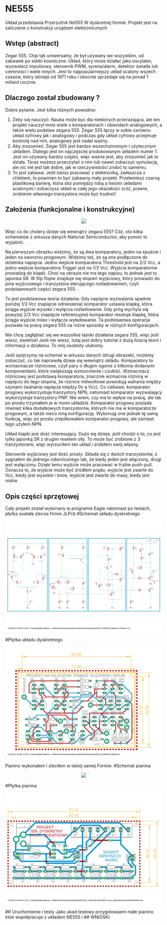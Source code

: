 # NE555
Układ przedstawia Przerzutnik Ne555 W dyskretnej formie. Projekt jest na zaliczenie z konstrukcji urządzeń elektronicznych
## Wstęp (abstract)
Zegar 555. Chip tak uniwersalny, że był używany we wszystkim, od zabawek po statki kosmiczne. Układ, który może działać jako oscylator, wyzwalacz impulsowy, sterownik PWM, syrena/alarm, detektor światła lub ciemności i wiele innych. Jest to najpopularniejszy układ scalony wszech czasów, który istnieje od 1971 roku i obecnie sprzedaje się na ponad 1 miliard rocznie.
## Dlaczego został zbudowany ?
Dobre pytanie.  Jest kilka różnych powodów:
1. Żeby się nauczyć:
Nauka może być dla niektórych przerażająca, ale ten projekt nauczył mnie wiele o komparatorach i obwodach analogowych, a także wielu podstaw zegara 555. Zegar 555 łączy w sobie zarówno układ cyfrowy jak i analogowy i podczas gdy układ cyfrowy przejmuje kontrolę nad nim, analogowy jest nadal ważny.
2. Aby zrozumieć:
Zegar 555 jest bardzo wszechstronnym i użytecznym układem. Dlatego jest on najczęściej produkowanym układem numer 1. Jest on używany bardzo często, więc ważne jest, aby zrozumieć jak to działa. Teraz możesz przeczytać o nim lub nawet zobaczyć symulację, ale nic nie jest tak dobre, jak w rzeczywistości zrobić to samemu.
3. To jest zabawa:
Jeśli lubisz pracować z elektroniką, zwłaszcza z chlebem, to powinien to być zabawny mały projekt. Przełamiesz czarną plastikową barierę, która stoi pomiędzy tobą a twoimi układami scalonymi i zobaczysz układ w całej jego okazałości (cóż, prawie, zrobienie własnego tranzystora może być trudne)!

## Założenia (funkcjonalne i konstrukcyjne)


<p align=middle>
    <img src="https://www.circuitstoday.com/wp-content/uploads/2009/09/555-IC-Timer-Block-Diagram.jpg">
</p>

Więc co do cholery dzieje się wewnątrz zegara 555? Cóż, oto kilka schematów z arkusza danych National Semiconductor, aby pomóc to wyjaśnić.

Na pierwszym obrazku widzimy, że są dwa komparatory, jeden na spuście i jeden na sworzniu progowym. Widzimy też, że są one podłączone do dzielnika napięcia. Jedno wejście komparatora Threshold jest na 2/3 Vcc, a jedno wejście komparatora Trigger jest na 1/3 Vcc. Wyjścia komparatorów prowadzą do klapki. Choć na obrazie nie ma tego napisu, to jednak jest to japonka SR. W flip flopie znajduje się stopień wyjściowy, który prowadzi do pina wyjściowego i tranzystora sterującego rozładowaniem, czyli podstawowych części zegara 555.

To jest podstawowa teoria działania:
Gdy napięcie wyzwalania spadnie poniżej 1/3 Vcc (napięcie odniesienia) komparator ustawia klapkę, która ściąga wyjście wysoko i wyłącza rozładowanie. Gdy próg wychyla się powyżej 2/3 Vcc (napięcie referencyjne) komparator resetuje klapkę, która ściąga wyjście nisko i wyłącza wyładowanie. Ta podstawowa operacja pozwala na pracę zegara 555 na różne sposoby w różnych konfiguracjach.

Nie chcę zagłębiać się we wszystkie tajniki działania zegara 555, więc jeśli wiesz, świetnie! Jeśli nie wiesz, tutaj jest dobry tutorial z dużą ilością teorii i informacji o działaniu. To mój osobisty ulubiony.

Jeśli spojrzymy na schemat w arkuszu danych (drugi obrazek), możemy zobaczyć, co tak naprawdę dzieje się wewnątrz układu. Komparatory to wzmacniacze różnicowe, czyli pary o długim ogonie z kilkoma dodanymi komponentami, które zwiększają wzmocnienie i czułość. Wzmacniacz różnicowy jest podstawą komparatora, znacznie wzmacnia różnicę w napięciu do tego stopnia, że różnice miliwoltowe powodują wahania między szynami (wahania napięcia między 0v a Vcc). Co ciekawe, komparator progowy wykorzystuje tranzystory NPN, natomiast komparator wyzwalający wykorzystuje tranzystory PNP. Nie wiem, czy ma to wpływ na pracę, ale tak po prostu trzymałem je w moim układzie. Komparator progowy posiada również kilka dodatkowych tranzystorów, których nie ma w komparatorze progowym, a także nieco inną konfigurację. Wykonują one jednak tę samą funkcję, więc po prostu zreplikowałem komparator progowy, ale zamiast tego użyłem NPN.

Układ klapki jest dość interesujący. Dużo się dzieje, jeśli chodzi o to, co jest tylko japonką SR z drugim resetem siły. To może być zrobione z 3 tranzystorami, więc wyrzuciłem ten układ i zrobiłem swój własny.

Sterownik wyjściowy jest dość prosty. Składa się z dwóch tranzystorów, z sygnałem do jednego odwróconego tak, że kiedy jeden jest włączony, drugi jest wyłączony. Dzięki temu wyjście może pracować w trybie push-pull. Oznacza to, że wyjście może być źródłem prądu, wyjście jest zwarte do Vcc, kiedy jest wysokie i tonie, wyjście jest zwarte do masy, kiedy jest niskie. 

## Opis części sprzętowej
Cały projekt został wykonany w programie Eagle natomiast po testach, płytka soatała zlecoa firmie JLPcb
#Schemat układu dyskretnego
<p align=middle>
    <img src="https://github.com/olszes291/NE555/blob/main/sch_discrete.jpg">
</p>
#Płytka układu dyskretnego
<p align=middle>
    <img src="https://github.com/olszes291/NE555/blob/main/brd_discrete.jpg">
</p>

Pianino wykonałem i zleciłem w takiej samej Formie:
#Schemat pianina
<p align=middle>
    <img src="https://github.com/olszes291/NE555/blob/main/sch_PIANO.jpg">
</p>
#Płytka pianina
<p align=middle>
    <img src="https://github.com/olszes291/NE555/blob/main/brd_PIANO.jpg">
</p>
## Uruchomienie i testy
Jako ukad testowy przygotowaem małe pianino któe współpracuje z układem NE555 i 
## WNIOSKI
